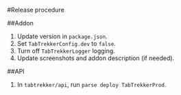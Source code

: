 #Release procedure

##Addon
1. Update version in `package.json`.
2. Set `TabTrekkerConfig.dev` to `false`.
3. Turn off `TabTrekkerLogger` logging.
4. Update screenshots and addon description (if needed).

##API
1. In `tabtrekker/api`, run `parse deploy TabTrekkerProd`.
